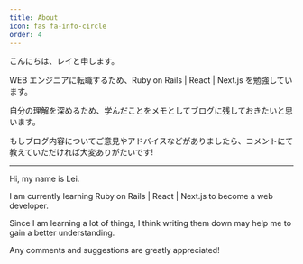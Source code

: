 ```yaml
---
title: About
icon: fas fa-info-circle
order: 4
---
```


こんにちは、レイと申します。

WEB エンジニアに転職するため、Ruby on Rails | React | Next.js を勉強しています。

自分の理解を深めるため、学んだことをメモとしてブログに残しておきたいと思います。

もしブログ内容についてご意見やアドバイスなどがありましたら、コメントにて教えていただければ大変ありがたいです!

---

Hi, my name is Lei.

I am currently learning Ruby on Rails | React | Next.js to become a web developer.

Since I am learning a lot of things, I think writing them down may help me to gain a better understanding.

Any comments and suggestions are greatly appreciated!
